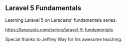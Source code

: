 ## Laravel 5 Fundamentals
Learning Laravel 5 on Laracasts' fundamentals series.

https://laracasts.com/series/laravel-5-fundamentals

Special thanks to Jeffrey Way for his awesome teaching.
